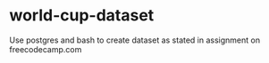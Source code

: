 # world-cup-dataset

Use postgres and bash to create dataset as stated in assignment on freecodecamp.com
